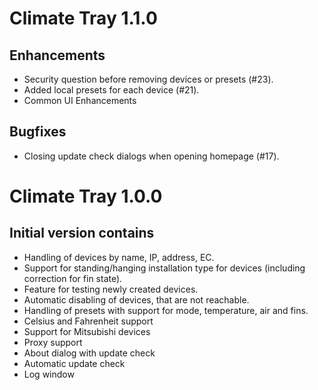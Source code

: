 # Climate Tray 1.1.0

## Enhancements

* Security question before removing devices or presets (#23).
* Added local presets for each device (#21).
* Common UI Enhancements

## Bugfixes

* Closing update check dialogs when opening homepage (#17).

# Climate Tray 1.0.0

## Initial version contains

* Handling of devices by name, IP, address, EC.
* Support for standing/hanging installation type for devices (including correction for fin state). 
* Feature for testing newly created devices.
* Automatic disabling of devices, that are not reachable.
* Handling of presets with support for mode, temperature, air and fins.
* Celsius and Fahrenheit support
* Support for Mitsubishi devices
* Proxy support
* About dialog with update check
* Automatic update check
* Log window
